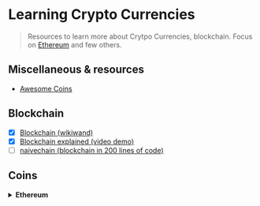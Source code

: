 # Learning Crypto Currencies

> Resources to learn more about Crytpo Currencies, blockchain. Focus on [Ethereum](ethereum.com) and few others.

## Miscellaneous & resources
- [Awesome Coins](https://github.com/kennethreitz/awesome-coins)

## Blockchain

  - [x] [Blockchain (wikiwand)](http://www.wikiwand.com/en/Blockchain)
  - [x] [Blockchain explained (video demo)](https://anders.com/blockchain/)
  - [ ] [naivechain (blockchain in 200 lines of code)](https://github.com/lhartikk/naivechain)
  
## Coins

<details><summary><b>Ethereum</b></summary><p>

- [x] [Ethereum White Paper](https://github.com/ethereum/wiki/wiki/White-Paper)
- [ ] [What is Ethereum (documentation)](http://www.ethdocs.org/en/latest/introduction/what-is-ethereum.html)
- [ ] [A begginer's guide to Ethereum (big image)](https://blog.ethereum.org/wp-content/uploads/2015/06/Ethereum-image-infographic-beginners-guide.png)
- [ ] [A 101 Noob Intro to Programming Smart Contracts on Ethereum](https://medium.com/@ConsenSys/a-101-noob-intro-to-programming-smart-contracts-on-ethereum-695d15c1dab4)
- [ ] [EthList](https://github.com/Scanate/EthList)
  
  
</p></details>    
